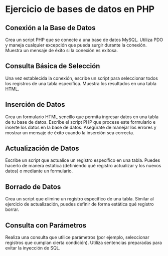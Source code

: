 # Ejercicio de bases de datos en PHP

## Conexión a la Base de Datos

Crea un script PHP que se conecte a una base de datos MySQL.
Utiliza PDO y maneja cualquier excepción que pueda surgir durante la conexión.
Muestra un mensaje de éxito si la conexión es exitosa.

## Consulta Básica de Selección

Una vez establecida la conexión, escribe un script para seleccionar todos los registros de una tabla específica.
Muestra los resultados en una tabla HTML.

## Inserción de Datos

Crea un formulario HTML sencillo que permita ingresar datos en una tabla de tu base de datos.
Escribe el script PHP que procese este formulario e inserte los datos en la base de datos.
Asegúrate de manejar los errores y mostrar un mensaje de éxito cuando la inserción sea correcta.

## Actualización de Datos

Escribe un script que actualice un registro específico en una tabla.
Puedes hacerlo de manera estática (definiendo qué registro actualizar y los nuevos datos) o mediante un formulario.

## Borrado de Datos

Crea un script que elimine un registro específico de una tabla.
Similar al ejercicio de actualización, puedes definir de forma estática qué registro borrar.

## Consulta con Parámetros

Realiza una consulta que utilice parámetros (por ejemplo, seleccionar registros que cumplan cierta condición).
Utiliza sentencias preparadas para evitar la inyección de SQL.
